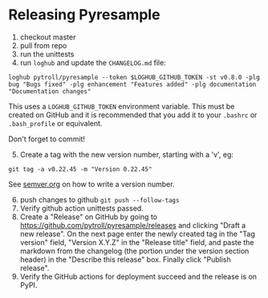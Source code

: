 # Releasing Pyresample

1. checkout master
2. pull from repo
3. run the unittests
4. run `loghub` and update the `CHANGELOG.md` file:

```
loghub pytroll/pyresample --token $LOGHUB_GITHUB_TOKEN -st v0.8.0 -plg bug "Bugs fixed" -plg enhancement "Features added" -plg documentation "Documentation changes"
```

This uses a `LOGHUB_GITHUB_TOKEN` environment variable. This must be created
on GitHub and it is recommended that you add it to your `.bashrc` or
`.bash_profile` or equivalent.

Don't forget to commit!

5. Create a tag with the new version number, starting with a 'v', eg:

```
git tag -a v0.22.45 -m "Version 0.22.45"
```

See [semver.org](http://semver.org/) on how to write a version number.



6. push changes to github `git push --follow-tags`
7. Verify github action unittests passed.
8. Create a "Release" on GitHub by going to
   https://github.com/pytroll/pyresample/releases and clicking "Draft a new release".
   On the next page enter the newly created tag in the "Tag version" field,
   "Version X.Y.Z" in the "Release title" field, and paste the markdown from
   the changelog (the portion under the version section header) in the
   "Describe this release" box. Finally click "Publish release".
9. Verify the GitHub actions for deployment succeed and the release is on PyPI.
